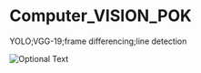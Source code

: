 # Computer_VISION_POK
YOLO;VGG-19;frame differencing;line detection

![Optional Text](https://github.com/nunokf/Computer_VISION_POKA_Yoke/blob/main/images/pen.png)
